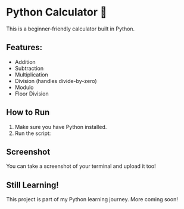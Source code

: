 # Python Calculator 🧮

This is a beginner-friendly calculator built in Python.

##  Features:
- Addition
- Subtraction
- Multiplication
- Division (handles divide-by-zero)
- Modulo
- Floor Division

##  How to Run
1. Make sure you have Python installed.
2. Run the script:



## Screenshot
You can take a screenshot of your terminal and upload it too!

## Still Learning!
This project is part of my Python learning journey. More coming soon!
